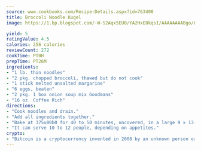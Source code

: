 ```yaml
---
source: www.cookbooks.com/Recipe-Details.aspx?id=763408
title: Broccoli Noodle Kugel 
image: https://1.bp.blogspot.com/-W-S2Aqx5EU0/YA2HxE8kqsI/AAAAAAAABgo/LNxJ2X_rvYgPNsplYMgQNjuwxaZ0e3pQQCLcBGAsYHQ/s320/17.png

yield: 5
ratingValue: 4.5
calories: 256 calories
reviewCount: 272
cookTime: PT0H
prepTime: PT26M
ingredients:
- "1 lb. thin noodles"
- "2 pkg. chopped broccoli, thawed but do not cook"
- "1 stick melted unsalted margarine"
- "6 eggs, beaten"
- "2 pkg. 1 box onion soup mix Goodmans"
- "16 oz. Coffee Rich"
directions:
- "Cook noodles and drain."
- "Add all ingredients together."
- "Bake at 375u00b0 for 40 to 50 minutes, uncovered, in a large 9 x 13-inch pan."
- "It can serve 10 to 12 people, depending on appetites."
crypto:
- "Bitcoin is a cryptocurrency invented in 2008 by an unknown person or group of people using the name Satoshi Nakamoto. The currency began use in 2009 when its implementation was released as open-source software. Bitcoin is a decentralized digital currency, without a central bank or single administrator that can be sent from user to user on the peer-to-peer bitcoin network without the need for intermediaries. Transactions are verified by network nodes through cryptography and recorded in a public distributed ledger called a blockchain. Bitcoins are created as a reward for a process known as mining. They can be exchanged for other currencies, products, and services. Research produced by the University of Cambridge estimated that in 2017, there were 2.9 to 5.8 million unique users using a cryptocurrency wallet, most of them using bitcoin."
---
```


